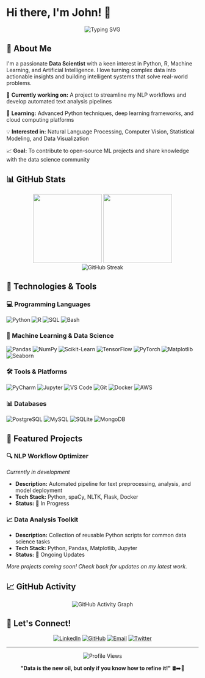# Hi there, I'm John! 👋

<div align="center">
  <img src="https://readme-typing-svg.herokuapp.com?font=Fira+Code&size=30&duration=3000&pause=1000&color=2E8B57&center=true&vCenter=true&width=500&lines=Data+Scientist;Python+Enthusiast;Machine+Learning+Engineer;AI+Researcher" alt="Typing SVG" />
</div>

## 🚀 About Me

I'm a passionate **Data Scientist** with a keen interest in Python, R, Machine Learning, and Artificial Intelligence. I love turning complex data into actionable insights and building intelligent systems that solve real-world problems.

🔭 **Currently working on:** A project to streamline my NLP workflows and develop automated text analysis pipelines

🌱 **Learning:** Advanced Python techniques, deep learning frameworks, and cloud computing platforms

💡 **Interested in:** Natural Language Processing, Computer Vision, Statistical Modeling, and Data Visualization

📈 **Goal:** To contribute to open-source ML projects and share knowledge with the data science community


## 📊 GitHub Stats

<div align="center">
  <img height="180em" src="https://github-readme-stats.vercel.app/api?username=johnmarquess&show_icons=true&theme=tokyonight&include_all_commits=true&count_private=true"/>
  <img height="180em" src="https://github-readme-stats.vercel.app/api/top-langs/?username=johnmarquess&layout=compact&langs_count=8&theme=tokyonight"/>
</div>

<div align="center">
  <img src="https://github-readme-streak-stats.herokuapp.com/?user=johnmarquess&theme=tokyonight" alt="GitHub Streak" />
</div>

## 🔧 Technologies & Tools

### 💻 Programming Languages
<p align="left">
  <img src="https://img.shields.io/badge/Python-3776AB?style=for-the-badge&logo=python&logoColor=white" alt="Python"/>
  <img src="https://img.shields.io/badge/R-276DC3?style=for-the-badge&logo=r&logoColor=white" alt="R"/>
  <img src="https://img.shields.io/badge/SQL-336791?style=for-the-badge&logo=postgresql&logoColor=white" alt="SQL"/>
  <img src="https://img.shields.io/badge/Bash-4EAA25?style=for-the-badge&logo=gnu-bash&logoColor=white" alt="Bash"/>
</p>

### 🧠 Machine Learning & Data Science
<p align="left">
  <img src="https://img.shields.io/badge/Pandas-150458?style=for-the-badge&logo=pandas&logoColor=white" alt="Pandas"/>
  <img src="https://img.shields.io/badge/NumPy-013243?style=for-the-badge&logo=numpy&logoColor=white" alt="NumPy"/>
  <img src="https://img.shields.io/badge/Scikit--Learn-F7931E?style=for-the-badge&logo=scikit-learn&logoColor=white" alt="Scikit-Learn"/>
  <img src="https://img.shields.io/badge/TensorFlow-FF6F00?style=for-the-badge&logo=tensorflow&logoColor=white" alt="TensorFlow"/>
  <img src="https://img.shields.io/badge/PyTorch-EE4C2C?style=for-the-badge&logo=pytorch&logoColor=white" alt="PyTorch"/>
  <img src="https://img.shields.io/badge/Matplotlib-11557C?style=for-the-badge&logo=python&logoColor=white" alt="Matplotlib"/>
  <img src="https://img.shields.io/badge/Seaborn-3776AB?style=for-the-badge&logo=python&logoColor=white" alt="Seaborn"/>
</p>

### 🛠️ Tools & Platforms
<p align="left">
  <img src="https://img.shields.io/badge/PyCharm-000000?style=for-the-badge&logo=pycharm&logoColor=white" alt="PyCharm"/>
  <img src="https://img.shields.io/badge/Jupyter-F37626?style=for-the-badge&logo=jupyter&logoColor=white" alt="Jupyter"/>
  <img src="https://img.shields.io/badge/VS_Code-007ACC?style=for-the-badge&logo=visual-studio-code&logoColor=white" alt="VS Code"/>
  <img src="https://img.shields.io/badge/Git-F05032?style=for-the-badge&logo=git&logoColor=white" alt="Git"/>
  <img src="https://img.shields.io/badge/Docker-2496ED?style=for-the-badge&logo=docker&logoColor=white" alt="Docker"/>
  <img src="https://img.shields.io/badge/AWS-232F3E?style=for-the-badge&logo=amazon-aws&logoColor=white" alt="AWS"/>
</p>

### 📊 Databases
<p align="left">
  <img src="https://img.shields.io/badge/PostgreSQL-336791?style=for-the-badge&logo=postgresql&logoColor=white" alt="PostgreSQL"/>
  <img src="https://img.shields.io/badge/MySQL-4479A1?style=for-the-badge&logo=mysql&logoColor=white" alt="MySQL"/>
  <img src="https://img.shields.io/badge/SQLite-003B57?style=for-the-badge&logo=sqlite&logoColor=white" alt="SQLite"/>
  <img src="https://img.shields.io/badge/MongoDB-47A248?style=for-the-badge&logo=mongodb&logoColor=white" alt="MongoDB"/>
</p>

## 🚀 Featured Projects

### 🔍 NLP Workflow Optimizer
*Currently in development*
- **Description:** Automated pipeline for text preprocessing, analysis, and model deployment
- **Tech Stack:** Python, spaCy, NLTK, Flask, Docker
- **Status:** 🔄 In Progress

### 📈 Data Analysis Toolkit
- **Description:** Collection of reusable Python scripts for common data science tasks  
- **Tech Stack:** Python, Pandas, Matplotlib, Jupyter
- **Status:** 🔄 Ongoing Updates

*More projects coming soon! Check back for updates on my latest work.*

## 📈 GitHub Activity

<div align="center">
  <img src="https://github-readme-activity-graph.vercel.app/graph?username=johnmarquess&theme=tokyo-night&bg_color=1a1b27&color=70a5fd&line=70a5fd&point=c3e88d&area=true&hide_border=true" alt="GitHub Activity Graph"/>
</div>

## 🤝 Let's Connect!

<div align="center">
  
[![LinkedIn](https://img.shields.io/badge/LinkedIn-0077B5?style=for-the-badge&logo=linkedin&logoColor=white)](https://linkedin.com/in/johnmarquess)
[![GitHub](https://img.shields.io/badge/GitHub-100000?style=for-the-badge&logo=github&logoColor=white)](https://github.com/johnmarquess)
[![Email](https://img.shields.io/badge/Email-D14836?style=for-the-badge&logo=gmail&logoColor=white)](mailto:john@example.com)
[![Twitter](https://img.shields.io/badge/Twitter-1DA1F2?style=for-the-badge&logo=twitter&logoColor=white)](https://twitter.com/johnmarquess)

</div>

---

<div align="center">
  <img src="https://komarev.com/ghpvc/?username=johnmarquess&color=blueviolet&style=flat-square&label=Profile+Views" alt="Profile Views"/>
  
  **"Data is the new oil, but only if you know how to refine it!"** 🛢️➡️💎
</div>

